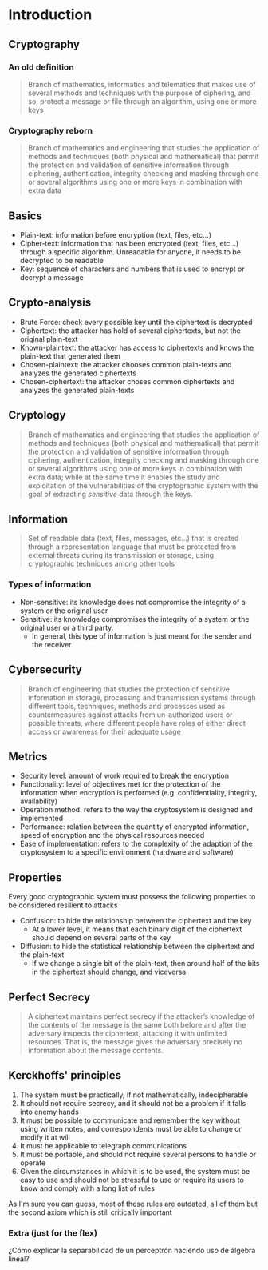 # Introduction

## Cryptography

### An old definition

> Branch of mathematics, informatics and telematics that makes use of several methods and techniques with the purpose of ciphering, and so, protect a message or file through an algorithm, using one or more keys

### Cryptography reborn

> Branch of mathematics and engineering that studies the application of methods and techniques (both physical and mathematical) that permit the protection and validation of sensitive information through ciphering, authentication, integrity checking and masking through one or several algorithms using one or more keys in combination with extra data

## Basics

- Plain-text: information before encryption (text, files, etc...)
- Cipher-text: information that has been encrypted (text, files, etc...) through a specific algorithm. Unreadable for anyone, it needs to be decrypted to be readable
- Key: sequence of characters and numbers that is used to encrypt or decrypt a message

## Crypto-analysis

- Brute Force: check every possible key until the ciphertext is decrypted
- Ciphertext: the attacker has hold of several ciphertexts, but not the original plain-text
- Known-plaintext: the attacker has access to ciphertexts and knows the plain-text that generated them
- Chosen-plaintext: the attacker chooses common plain-texts and analyzes the generated ciphertexts
- Chosen-ciphertext: the attacker choses common ciphertexts and analyzes the generated plain-texts

## Cryptology

> Branch of mathematics and engineering that studies the application of methods and techniques (both physical and mathematical) that permit the protection and validation of sensitive information through ciphering, authentication, integrity checking and masking through one or several algorithms using one or more keys in combination with extra data; while at the same time it enables the study and exploitation of the vulnerabilities of the cryptographic system with the goal of extracting _sensitive_ data through the keys.

## Information

> Set of readable data (text, files, messages, etc...) that is created through a representation language that must be protected from external threats during its transmission or storage, using cryptographic techniques among other tools

### Types of information

- Non-sensitive: its knowledge does not compromise the integrity of a system or the original user
- Sensitive: its knowledge compromises the integrity of a system or the original user or a third party.
  - In general, this type of information is just meant for the sender and the receiver

## Cybersecurity

> Branch of engineering that studies the protection of sensitive information in storage, processing and transmission systems through different tools, techniques, methods and processes used as countermeasures against attacks from un-authorized users or possible threats, where different people have roles of either direct access or awareness for their adequate usage

## Metrics

- Security level: amount of work required to break the encryption
- Functionality: level of objectives met for the protection of the information when encryption is performed (e.g. confidentiality, integrity, availability)
- Operation method: refers to the way the cryptosystem is designed and implemented
- Performance: relation between the quantity of encrypted information, speed of encryption and the physical resources needed
- Ease of implementation: refers to the complexity of the adaption of the cryptosystem to a specific environment (hardware and software)

## Properties

Every good cryptographic system must possess the following properties to be considered resilient to attacks

- Confusion: to hide the relationship between the ciphertext and the key
  - At a lower level, it means that each binary digit of the ciphertext should depend on several parts of the key
- Diffusion: to hide the statistical relationship between the ciphertext and the plain-text
  - If we change a single bit of the plain-text, then around half of the bits in the ciphertext should change, and viceversa.

## Perfect Secrecy

> A ciphertext maintains perfect secrecy if the attacker’s knowledge of the contents of the message is the same both before and after the adversary inspects the ciphertext, attacking it with unlimited resources. That is, the message gives the adversary precisely no information about the message contents.

## Kerckhoffs' principles

1. The system must be practically, if not mathematically, indecipherable
2. It should not require secrecy, and it should not be a problem if it falls into enemy hands
3. It must be possible to communicate and remember the key without using written notes, and correspondents must be able to change or modify it at will
4. It must be applicable to telegraph communications
5. It must be portable, and should not require several persons to handle or operate
6. Given the circumstances in which it is to be used, the system must be easy to use and should not be stressful to use or require its users to know and comply with a long list of rules

As I'm sure you can guess, most of these rules are outdated, all of them but the second axiom which is still critically important

### Extra (just for the flex)

¿Cómo explicar la separabilidad de un perceptrón haciendo uso de álgebra lineal?